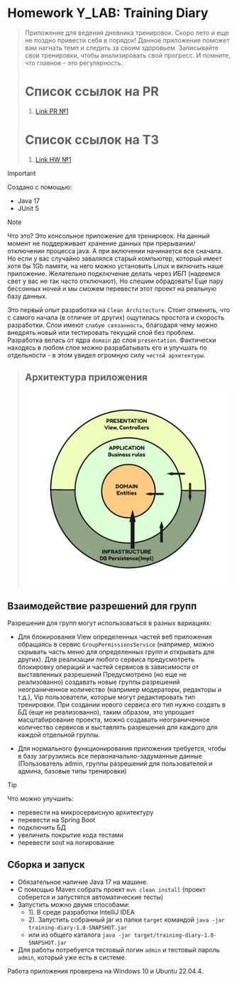 # Homework Y_LAB: Training Diary
> Приложение для ведения дневника тренировок. Скоро лето и еще не поздно привести себя в порядок! Данное приложение
> поможет вам нагнать темп и следить за своим здоровьем. Записывайте свои тренировки, чтобы анализировать свой прогресс.
> И помните, что главное - это регулярность.
> 
> 
> # Список ссылок на PR
> 1. [Link PR №1](https://github.com/Jon7even/homework_ylab/pull/1)
>
> 
>
> # Список ссылок на ТЗ
> 1. [Link HW №1](https://github.com/Jon7even/homework_ylab/tree/homework_1/docs/tasks/technical-task-1.md)
>  
>  
> 

> [!IMPORTANT]
> Создано с помощью:
> - Java 17
> - JUnit 5
> 

> [!NOTE]
> Что это? Это консольное приложение для тренировок. На данный момент не поддерживает хранение данных при 
> прерывании/отключении процесса java. А при включении начинается все сначала. Но если у вас случайно завалялся 
> старый компьютер, который имеет хотя бы 1Gb памяти, на него можно установить Linux и включить наше приложение. 
> Желательно подключение делать через ИБП (надеемся свет у вас не так часто отключают). Но спешим обрадовать! Еще пару 
> бессонных ночей и мы сможем перевести этот проект на реальную базу данных.
>


Это первый опыт разработки на `Clean Architecture`. Стоит отменить, что с самого начала (в отличие от других) 
ощутилась простота и скорость разработки. Слои имеют `слабую связанность`, благодаря чему можно внедрять новый 
или тестировать текущий слой без проблем. Разработка велась от ядра `domain` до слоя `presentation`. Фактически 
находясь в любом слое можно разрабатывать его и улучшать по отдельности - в этом увидел огромную силу 
`чистой архитектуры`.

> ## Архитектура приложения
>
>
> ![Архитектура приложения на схеме](/docs/images/architectureApp.jpg)
>
> 

## Взаимодействие разрешений для групп

Разрешения для групп могут использоваться в разных вариациях:
* Для блокирования View определенных частей веб приложения обращаясь в сервис `GroupPermissionsService` (например,
можно скрывать часть меню для определенных групп и открывать для других).
Для реализации любого сервиса предусмотреть блокировку операций и частей сервисов в зависимости от выставленных 
разрешений
Предусмотрено (но еще не реализованно) создавать новые группы разрешений неограниченное количество 
(например модераторы, редакторы и т.д.), Vip пользователи, которые могут редактировать тип тренировки. 
При создании нового сервиса его тип нужно создать в БД (еще не реализованно), таким образом, это упрощает 
масштабирование проекта, можно создавать неограниченное количество сервисов и выставлять разрешения для каждого для 
каждой отдельной группы.

* Для нормального функционирования приложения требуется, чтобы в базу загрузились все первоначально-задуманные 
 данные (Пользователь admin, группы разрешений для пользователей и админа, базовые типы тренировки)

> [!TIP]
> Что можно улучшить:
> - перевести на микросервисную архитектуру
> - перевести на Spring Boot
> - подключить БД
> - увеличить покрытие кода тестами
> - перевести sout на логирование


## Сборка и запуск
- Обязательное наличие Java 17 на машине.
- С помощью Maven собрать проект `mvn clean install`
(проект соберется и запустятся автоматические тесты)
- Запустить можно двумя способами: 
   - 1). В среде разработки IntelliJ IDEA
   - 2). Запустить собранный jar из папки `target` командой `java -jar training-diary-1.0-SNAPSHOT.jar`
   - или из общего каталога `java -jar target/training-diary-1.0-SNAPSHOT.jar`
- Для работы потребуется тестовый логин `admin` и тестовый пароль `admin`, который уже есть в системе.
  
Работа приложения проверена на Windows 10 и Ubuntu 22.04.4.

